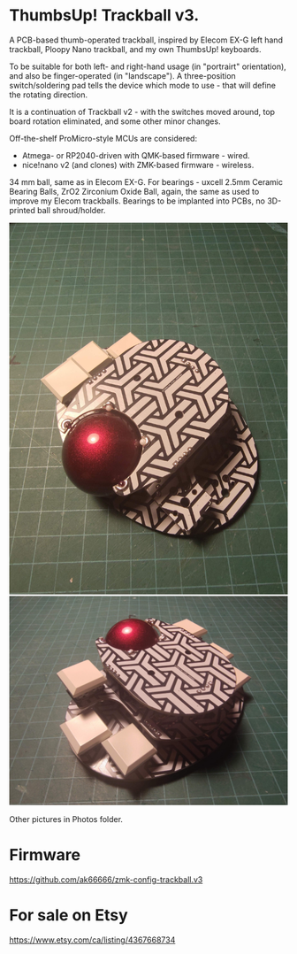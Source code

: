 # ThumbsUp! Trackball v3.

A PCB-based thumb-operated trackball, inspired by Elecom EX-G left hand trackball, Ploopy Nano trackball, and my own ThumbsUp! keyboards.

To be suitable for both left- and right-hand usage (in "portrairt" orientation), and also be finger-operated (in "landscape").
A three-position switch/soldering pad tells the device which mode to use - that will define the rotating direction.

It is a continuation of Trackball v2 - with the switches moved around, top board rotation eliminated, and some other minor changes.
 
Off-the-shelf ProMicro-style MCUs are considered: 
- Atmega- or RP2040-driven with QMK-based firmware - wired.
- nice!nano v2 (and clones) with ZMK-based firmware - wireless.

34 mm ball, same as in Elecom EX-G.
For bearings - uxcell 2.5mm Ceramic Bearing Balls, ZrO2 Zirconium Oxide Ball, again, the same as used to improve my Elecom trackballs.
Bearings to be implanted into PCBs, no 3D-printed ball shroud/holder.

![Photos](https://github.com/ak66666/ThumbsUp-Trackball-v3/blob/main/Photos/IMG_20250910_185422380.jpg)
![Photos](https://github.com/ak66666/ThumbsUp-Trackball-v3/blob/main/Photos/IMG_20250910_185543823.jpg)

Other pictures in Photos folder.

# Firmware

https://github.com/ak66666/zmk-config-trackball.v3

# For sale on Etsy
 
https://www.etsy.com/ca/listing/4367668734